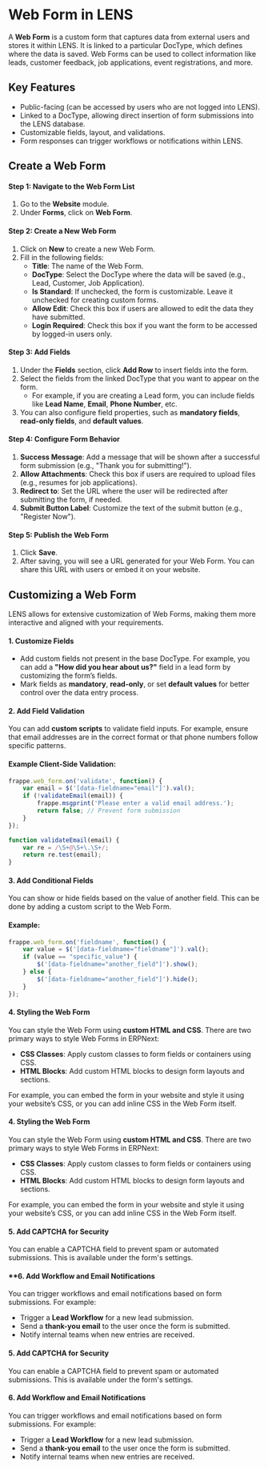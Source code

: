 # Web Form in LENS

A **Web Form** is a custom form that captures data from external users and stores it within LENS. It is linked to a particular DocType, which defines where the data is saved. Web Forms can be used to collect information like leads, customer feedback, job applications, event registrations, and more.

## Key Features

-   Public-facing (can be accessed by users who are not logged into LENS).
-   Linked to a DocType, allowing direct insertion of form submissions into the LENS database.
-   Customizable fields, layout, and validations.
-   Form responses can trigger workflows or notifications within LENS.

## Create a Web Form

#### Step 1: Navigate to the Web Form List

1.  Go to the **Website** module.
2.  Under **Forms**, click on **Web Form**.

#### Step 2: Create a New Web Form

1.  Click on **New** to create a new Web Form.
2.  Fill in the following fields:
    -   **Title**: The name of the Web Form.
    -   **DocType**: Select the DocType where the data will be saved (e.g., Lead, Customer, Job Application).
    -   **Is Standard**: If unchecked, the form is customizable. Leave it unchecked for creating custom forms.
    -   **Allow Edit**: Check this box if users are allowed to edit the data they have submitted.
    -   **Login Required**: Check this box if you want the form to be accessed by logged-in users only.

#### Step 3: Add Fields

1.  Under the **Fields** section, click **Add Row** to insert fields into the form.
2.  Select the fields from the linked DocType that you want to appear on the form.
    -   For example, if you are creating a Lead form, you can include fields like **Lead Name**, **Email**, **Phone Number**, etc.
3.  You can also configure field properties, such as **mandatory fields**, **read-only fields**, and **default values**.

#### Step 4: Configure Form Behavior

1.  **Success Message**: Add a message that will be shown after a successful form submission (e.g., "Thank you for submitting!").
2.  **Allow Attachments**: Check this box if users are required to upload files (e.g., resumes for job applications).
3.  **Redirect to**: Set the URL where the user will be redirected after submitting the form, if needed.
4.  **Submit Button Label**: Customize the text of the submit button (e.g., "Register Now").

#### Step 5: Publish the Web Form

1.  Click **Save**.
2.  After saving, you will see a URL generated for your Web Form. You can share this URL with users or embed it on your website.

## Customizing a Web Form

LENS allows for extensive customization of Web Forms, making them more interactive and aligned with your requirements.

#### **1. Customize Fields**

-   Add custom fields not present in the base DocType. For example, you can add a **"How did you hear about us?"** field in a lead form by customizing the form’s fields.
-   Mark fields as **mandatory**, **read-only**, or set **default values** for better control over the data entry process.

#### **2. Add Field Validation**

You can add **custom scripts** to validate field inputs. For example, ensure that email addresses are in the correct format or that phone numbers follow specific patterns.

#### Example Client-Side Validation:
```javascript
frappe.web_form.on('validate', function() {
    var email = $('[data-fieldname="email"]').val();
    if (!validateEmail(email)) {
        frappe.msgprint('Please enter a valid email address.');
        return false; // Prevent form submission
    }
});

function validateEmail(email) {
    var re = /\S+@\S+\.\S+/;
    return re.test(email);
}
```
#### **3. Add Conditional Fields**

You can show or hide fields based on the value of another field. This can be done by adding a custom script to the Web Form.

#### Example: 
```javascript
frappe.web_form.on('fieldname', function() {
    var value = $('[data-fieldname="fieldname"]').val();
    if (value == "specific_value") {
        $('[data-fieldname="another_field"]').show();
    } else {
        $('[data-fieldname="another_field"]').hide();
    }
});
```

#### **4. Styling the Web Form**

You can style the Web Form using **custom HTML and CSS**. There are two primary ways to style Web Forms in ERPNext:

-   **CSS Classes**: Apply custom classes to form fields or containers using CSS.
-   **HTML Blocks**: Add custom HTML blocks to design form layouts and sections.

For example, you can embed the form in your website and style it using your website’s CSS, or you can add inline CSS in the Web Form itself.
#### **4. Styling the Web Form**

You can style the Web Form using **custom HTML and CSS**. There are two primary ways to style Web Forms in ERPNext:

-   **CSS Classes**: Apply custom classes to form fields or containers using CSS.
-   **HTML Blocks**: Add custom HTML blocks to design form layouts and sections.

For example, you can embed the form in your website and style it using your website’s CSS, or you can add inline CSS in the Web Form itself.

#### **5. Add CAPTCHA for Security**

You can enable a CAPTCHA field to prevent spam or automated submissions. This is available under the form's settings.

#### **6. Add Workflow and Email Notifications

You can trigger workflows and email notifications based on form submissions. For example:

-   Trigger a **Lead Workflow** for a new lead submission.
-   Send a **thank-you email** to the user once the form is submitted.
-   Notify internal teams when new entries are received.
#### 5. Add CAPTCHA for Security

You can enable a CAPTCHA field to prevent spam or automated submissions. This is available under the form's settings.

#### 6. Add Workflow and Email Notifications

You can trigger workflows and email notifications based on form submissions. For example:

-   Trigger a **Lead Workflow** for a new lead submission.
-   Send a **thank-you email** to the user once the form is submitted.
-   Notify internal teams when new entries are received.
<!--stackedit_data:
eyJoaXN0b3J5IjpbLTkzMjc1MDUxNywtNzU3NTA3MzM5LC0xMD
k0Nzg0ODA2LDczMDk5ODExNl19
-->